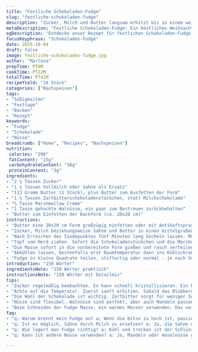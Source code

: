 ```yaml
---
title: "Festliche Schokoladen-Fudge"
slug: "festliche-schokoladen-fudge"
description: "Zucker, Milch und Butter langsam erhitzt bis zu einem weichen Ball-Temperaturpunkt. Nach dem Kochen Schokoladenstückchen, Marshmallowcreme und gehackte Nüsse unterrühren. Abkühlen lassen und in kleine Stücke schneiden. Die Mischung muss ständig gerührt werden, um Anbrennen zu vermeiden, und ein Candy-Thermometer kann helfen. Alternative Zutaten wie Sahne statt Milch bringen Cremigkeit, Walnüsse passen besser als Pekannüsse. Wichtig sind die sensorischen Signale während des Kochens, das Blubbern und die Farbe der Masse geben Aufschluss über den Fortschritt."
metaDescription: "Festliche Schokoladen-Fudge: Ein köstliches Weihnachtsgebäck mit Schokolade und Nüssen, das bei jedem Fest hervorragend ankommt"
ogDescription: "Entdecke unser Rezept für festlichen Schokoladen-Fudge, der cremig und süß ist, perfekt für die Weihnachtszeit"
focusKeyphrase: "Schokoladen-Fudge"
date: 2025-10-04
draft: false
image: festliche-schokoladen-fudge.jpg
author: "Marlena"
prepTime: PT6M
cookTime: PT22M
totalTime: PT42M
recipeYield: "24 Stück"
categories: ["Nachspeisen"]
tags:
- "Süßigkeiten"
- "Festtage"
- "Backen"
- "Rezept"
keywords:
- "Fudge"
- "Schokolade"
- "Nüsse"
breadcrumb: ["Home", "Recipes", "Nachspeisen"]
nutrition: 
 calories: "290"
 fatContent: "15g"
 carbohydrateContent: "38g"
 proteinContent: "3g"
ingredients:
- "2 ½ Tassen Zucker"
- "1 ¼ Tassen Vollmilch oder Sahne als Ersatz"
- "113 Gramm Butter (1 Stück), plus Butter zum Ausfetten der Form"
- "1 ½ Tassen Zartbitterschokoladenstückchen, statt Milchschokolade"
- "½ Tasse Marshmallow Creme"
- "1 Tasse gehackte Walnüsse, ein paar zum Bestreuen zurückbehalten"
- "Butter zum Einfetten der Backform (ca. 20x20 cm)"
instructions:
- "Butter eine 20x20 cm Form großzügig einfetten oder mit Antihaftspray einsprühen. Beiseitestellen."
- "Zucker, Milch beziehungsweise Sahne und Butter in einen mittelgroßen Topf geben. Bei mittlerer bis niedriger Hitze langsam erhitzen und ständig mit einem Holzlöffel oder hitzebeständigen Spatel rühren. Sobald die Mischung anfängt, blubbern zu zeigen, das läuft nicht ohne Aufmerksamkeit. Nicht wegsieht wenn es kocht, sondern weiter rühren – intensiv, fast ununterbrochen."
- "Nach Erreichen des Siedepunktes fünf Minuten lang köcheln lassen. Möglichst konstant sanft blubbern, nicht hektisch. Dabei immer weiter rühren, sonst klebt das an am Topfboden und verbrennt. Nun auf Farbe und Konsistenz achten: die Masse sollte dicklich werden, leicht trüb und zähflüssig. Wenn ein Zuckerthermometer zur Hand ist, 113 Grad Celsius anpeilen - die Soft-Ball Phase."
- "Topf vom Herd ziehen. Sofort die Schokoladenstückchen und die Marshmallow Creme einrühren. Am Anfang wirken sie widerspenstig, einfach mit langsamem Schwung vorschmelzen lassen bis alles samtig und einheitlich ist. Dann die gehackten Walnüsse unterheben, achtung, lieber nicht zu grob - angenehme Bissfestigkeit. Ein paar Nüsse als Topping zurückbehalten für das spätere Ansehen."
- "Die Masse sofort in die vorbereitete Form gießen und rasch verteilen, da die Masse schnell fest wird. Die Restnüsse obenauf streuen im warmen Zustand, das sorgt für den knackigen Kontrast."
- "Abkühlen lassen, bestenfalls erst Raumtemperatur dann ins Kühlschrank, bis der Fudge richtig fest ist. Das kann je nach Raumtemperatur rund 30 bis 45 Minuten dauern. Erst dann schneiden, sonst zerbröselt das Ganze leicht und setzt sich in kleine Bröckchen."
- "Fudge in kleine Quadrate teilen, stiftartig oder normal - je nach Vorliebe. Kühl, trocken lagern, optimal innerhalb von einer Woche verzehren."
introduction: "150 Wörter"
ingredientsNote: "150 Wörter praktisch"
instructionsNote: "150 Wörter mit Detailmix"
tips:
- "Zucker regelmäßig beobachten. Es kann schnell kristallisieren. Ein Pinsel mit warmem Wasser hilft, die Ränder des Topfes zu säubern. Konzentration ist nötig."
- "Achte auf die Temperatur. Zuerst sanft erhitzen. Sobald das Blubbern beginnt, rühren bis zur Soft-Ball Phase. Nicht wegschauen, Kochen verlangt Aufmerksamkeit."
- "Die Wahl der Schokolade ist wichtig. Zartbitter sorgt für weniger Süße. Manchmal kann man auch weiße Schokolade für eine andere Note verwenden, aber nicht zu viel Hitze."
- "Nüsse sind flexibel. Walnüsse sind perfekt, aber auch Mandeln passen gut. Du kannst sie grob hacken, aber nicht übertreiben – die Textur muss stimmen."
- "Beim Schneiden der Fudge Masse, ein warmes Messer verwenden. Das vereinfacht das Schneiden. Andernfalls zerbricht alles leicht, und die Stücke sind ungleichmäßig."
faq:
- "q: Warum brennt mein Fudge an? a: Wenn die Hitze zu hoch ist, passiert das schnell. Konstante niedrigere Hitze ist wichtig. Rühren ist entscheidend."
- "q: Ist es möglich, Sahne durch Milch zu ersetzen? a: Ja, die Sahne macht es cremiger. Aber Milch funktioniert auch gut. Je nach gewünschter Konsistenz."
- "q: Wie lagert man Fudge richtig? a: Kühl und trocken ist der Schlüssel. Eine Woche ist optimal. Aber an einem trockenen Ort aufbewahren, sonst wird es matschig."
- "q: Kann ich andere Nüsse verwenden? a: Ja, Mandeln oder Haselnüsse gehen auch. Nüsse können variieren je nach Vorliebe. Achte auf die Textur beim Essen."

---
```

